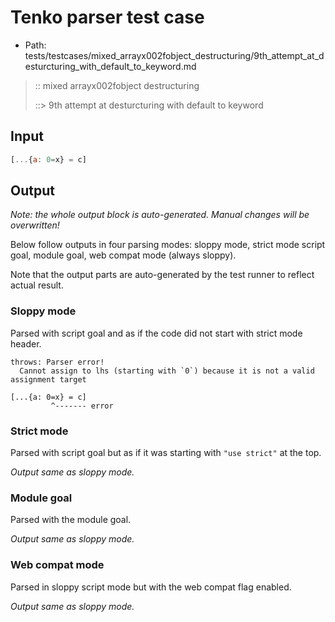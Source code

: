 # Tenko parser test case

- Path: tests/testcases/mixed_arrayx002fobject_destructuring/9th_attempt_at_desturcturing_with_default_to_keyword.md

> :: mixed arrayx002fobject destructuring
>
> ::> 9th attempt at desturcturing with default to keyword

## Input

`````js
[...{a: 0=x} = c]
`````

## Output

_Note: the whole output block is auto-generated. Manual changes will be overwritten!_

Below follow outputs in four parsing modes: sloppy mode, strict mode script goal, module goal, web compat mode (always sloppy).

Note that the output parts are auto-generated by the test runner to reflect actual result.

### Sloppy mode

Parsed with script goal and as if the code did not start with strict mode header.

`````
throws: Parser error!
  Cannot assign to lhs (starting with `0`) because it is not a valid assignment target

[...{a: 0=x} = c]
         ^------- error
`````

### Strict mode

Parsed with script goal but as if it was starting with `"use strict"` at the top.

_Output same as sloppy mode._

### Module goal

Parsed with the module goal.

_Output same as sloppy mode._

### Web compat mode

Parsed in sloppy script mode but with the web compat flag enabled.

_Output same as sloppy mode._

